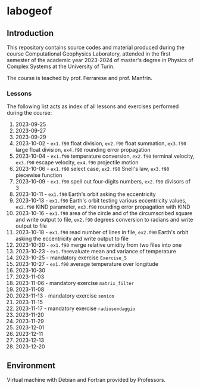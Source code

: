 # labogeof

## Introduction

This repository contains source codes and material produced during the course Computational Geophysics Laboratory, attended in the first semester of the academic year 2023-2024 of master's degree in Physics of Complex Systems at the University of Turin.

The course is teached by prof. Ferrarese and prof. Manfrin.

### Lessons

The following list acts as index of all lessons and exercises performed during the course:

1. 2023-09-25
2. 2023-09-27
3. 2023-09-29
4. 2023-10-02 - `ex1.f90` float division, `ex2.f90` float summation, `ex3.f90` large float division, `ex4.f90` rounding error propagation
5. 2023-10-04 - `ex1.f90` temperature conversion, `ex2.f90` terminal velocity, `ex3.f90` escape velocity, `ex4.f90` projectile motion
6. 2023-10-06 - `ex1.f90` select case, `ex2.f90` Snell's law, `ex3.f90` piecewise function
7. 2023-10-09 - `ex1.f90` spell out four-digits numbers, `ex2.f90` divisors of 3
8. 2023-10-11 - `ex1.f90` Earth's orbit asking the eccentricity
9. 2023-10-13 - `ex1.f90` Earth's orbit testing various eccentricity values, `ex2.f90` KIND parameter, `ex3.f90` rounding error propagation with KIND
10. 2023-10-16 - `ex1.f90` area of the circle and of the circumscribed square and write output to file, `ex2.f90` degrees conversion to radians and write output to file
11. 2023-10-18 - `ex1.f90` read number of lines in file, `ex2.f90` Earth's orbit asking the eccentricity and write output to file
12. 2023-10-20 - `ex1.f90` merge relative umidity from two files into one
13. 2023-10-23 - `ex1.f90`evaluate mean and variance of temperature
14. 2023-10-25 - mandatory exercise `Exercise_5`
15. 2023-10-27 - `ex1.f90` average temperature over longitude
16. 2023-10-30
17. 2023-11-03
18. 2023-11-06 - mandatory exercise `matrix_filter`
19. 2023-11-08
20. 2023-11-13 - mandatory exercise `sonico`
21. 2023-11-15
22. 2023-11-17 - mandatory exercise `radiosondaggio`
23. 2023-11-20
24. 2023-11-29
25. 2023-12-01
26. 2023-12-11
27. 2023-12-13
28. 2023-12-20

## Environment

Virtual machine with Debian and Fortran provided by Professors.

